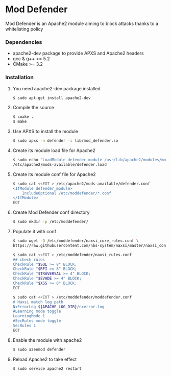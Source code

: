 # Mod Defender
Mod Defender is an Apache2 module aiming to block attacks thanks to a whitelisting policy

### Dependencies
* apache2-dev package to provide APXS and Apache2 headers
* gcc & g++ >= 5.2
* CMake >= 3.2

### Installation
1. You need apache2-dev package installed	
	```sh
	$ sudo apt-get install apache2-dev
	```

1. Compile the source
	```sh
	$ cmake .
	$ make 
	```

1. Use APXS to install the module
	```sh
	$ sudo apxs -n defender -i lib/mod_defender.so
	```

1. Create its module load file for Apache2
	```sh
	$ sudo echo "LoadModule defender_module /usr/lib/apache2/modules/mod_defender.so" > \
	/etc/apache2/mods-available/defender.load
	```

1. Create its module conf file for Apache2
	```sh
    $ sudo cat <<EOT > /etc/apache2/mods-available/defender.conf
    <IfModule defender_module>
        IncludeOptional /etc/moddefender/*.conf
    </IfModule>
    EOT
    ```

1. Create Mod Defender conf directory
    ```sh
    $ sudo mkdir -p /etc/moddefender/
    ```

1. Populate it with conf
	```sh
	$ sudo wget -O /etc/moddefender/naxsi_core_rules.conf \
	https://raw.githubusercontent.com/nbs-system/naxsi/master/naxsi_config/naxsi_core.rules
	```
    ```sh
	$ sudo cat <<EOT > /etc/moddefender/naxsi_rules.conf
    ## check rules
    CheckRule "$SQL >= 8" BLOCK;
    CheckRule "$RFI >= 8" BLOCK;
    CheckRule "$TRAVERSAL >= 4" BLOCK;
    CheckRule "$EVADE >= 4" BLOCK;
    CheckRule "$XSS >= 8" BLOCK;
    EOT
    ```
    ```sh
    $ sudo cat <<EOT > /etc/moddefender/moddefender.conf
    # Naxsi match log path
    NxErrorLog ${APACHE_LOG_DIR}/nxerror.log
    #Learning mode toggle
    LearningMode 1
    #SecRules mode toggle
    SecRules 1
    EOT
    ```

1. Enable the module with apache2
	```sh
	$ sudo a2enmod defender  
	```

1. Reload Apache2 to take effect
	```sh
	$ sudo service apache2 restart
	```
